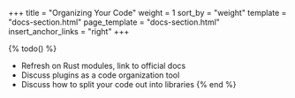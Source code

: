 +++
title = "Organizing Your Code"
weight = 1
sort_by = "weight"
template = "docs-section.html"
page_template = "docs-section.html"
insert_anchor_links = "right"
+++

{% todo() %}

* Refresh on Rust modules, link to official docs
* Discuss plugins as a code organization tool
* Discuss how to split your code out into libraries
{% end %}
